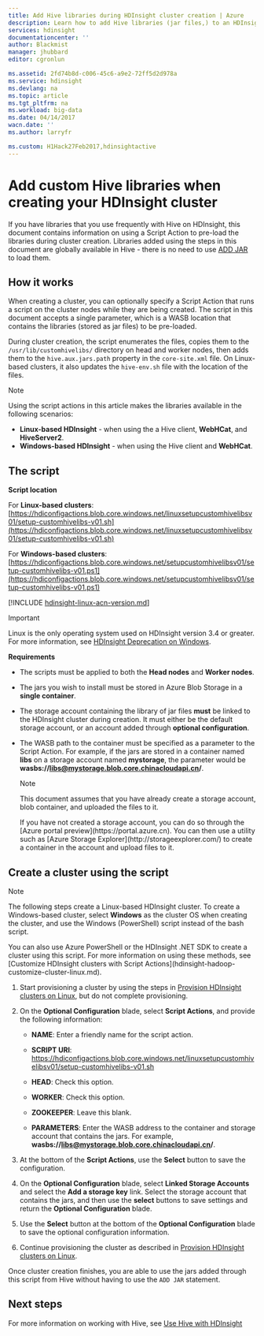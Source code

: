```yaml
---
title: Add Hive libraries during HDInsight cluster creation | Azure
description: Learn how to add Hive libraries (jar files,) to an HDInsight cluster during cluster creation.
services: hdinsight
documentationcenter: ''
author: Blackmist
manager: jhubbard
editor: cgronlun

ms.assetid: 2fd74b8d-c006-45c6-a9e2-72ff5d2d978a
ms.service: hdinsight
ms.devlang: na
ms.topic: article
ms.tgt_pltfrm: na
ms.workload: big-data
ms.date: 04/14/2017
wacn.date: ''
ms.author: larryfr

ms.custom: H1Hack27Feb2017,hdinsightactive
---
```

# Add custom Hive libraries when creating your HDInsight cluster

If you have libraries that you use frequently with Hive on HDInsight, this document contains information on using a Script Action to pre-load the libraries during cluster creation. Libraries added using the steps in this document are globally available in Hive - there is no need to use [ADD JAR](https://cwiki.apache.org/confluence/display/Hive/LanguageManual+Cli) to load them.

## How it works

When creating a cluster, you can optionally specify a Script Action that runs a script on the cluster nodes while they are being created. The script in this document accepts a single parameter, which is a WASB location that contains the libraries (stored as jar files) to be pre-loaded.

During cluster creation, the script enumerates the files, copies them to the `/usr/lib/customhivelibs/` directory on head and worker nodes, then adds them to the `hive.aux.jars.path` property in the `core-site.xml` file. On Linux-based clusters, it also updates the `hive-env.sh` file with the location of the files.

> [!NOTE]
> Using the script actions in this article makes the libraries available in the following scenarios:
> * **Linux-based HDInsight** - when using the a Hive client, **WebHCat**, and **HiveServer2**.
> * **Windows-based HDInsight** - when using the Hive client and **WebHCat**.

## The script

**Script location**

For **Linux-based clusters**: [https://hdiconfigactions.blob.core.windows.net/linuxsetupcustomhivelibsv01/setup-customhivelibs-v01.sh](https://hdiconfigactions.blob.core.windows.net/linuxsetupcustomhivelibsv01/setup-customhivelibs-v01.sh)

For **Windows-based clusters**: [https://hdiconfigactions.blob.core.windows.net/setupcustomhivelibsv01/setup-customhivelibs-v01.ps1](https://hdiconfigactions.blob.core.windows.net/setupcustomhivelibsv01/setup-customhivelibs-v01.ps1)

[!INCLUDE [hdinsight-linux-acn-version.md](../../includes/hdinsight-linux-acn-version.md)]

> [!IMPORTANT]
> Linux is the only operating system used on HDInsight version 3.4 or greater. For more information, see [HDInsight Deprecation on Windows](hdinsight-component-versioning.md#hdi-version-33-nearing-deprecation-date).

**Requirements**

* The scripts must be applied to both the **Head nodes** and **Worker nodes**.

* The jars you wish to install must be stored in Azure Blob Storage in a **single container**.

* The storage account containing the library of jar files **must** be linked to the HDInsight cluster during creation. It must either be the default storage account, or an account added through __optional configuration__.

* The WASB path to the container must be specified as a parameter to the Script Action. For example, if the jars are stored in a container named **libs** on a storage account named **mystorage**, the parameter would be **wasbs://libs@mystorage.blob.core.chinacloudapi.cn/**.

    > [!NOTE]
    > This document assumes that you have already create a storage account, blob container, and uploaded the files to it.
    > <p>
    > If you have not created a storage account, you can do so through the [Azure portal preview](https://portal.azure.cn). You can then use a utility such as [Azure Storage Explorer](http://storageexplorer.com/) to create a container in the account and upload files to it.

## Create a cluster using the script

> [!NOTE]
> The following steps create a Linux-based HDInsight cluster. To create a Windows-based cluster, select **Windows** as the cluster OS when creating the cluster, and use the Windows (PowerShell) script instead of the bash script.
> <p>
> You can also use Azure PowerShell or the HDInsight .NET SDK to create a cluster using this script. For more information on using these methods, see [Customize HDInsight clusters with Script Actions](hdinsight-hadoop-customize-cluster-linux.md).

1. Start provisioning a cluster by using the steps in [Provision HDInsight clusters on Linux](hdinsight-hadoop-provision-linux-clusters.md), but do not complete provisioning.

2. On the **Optional Configuration** blade, select **Script Actions**, and provide the following information:

    * **NAME**: Enter a friendly name for the script action.

    * **SCRIPT URI**: https://hdiconfigactions.blob.core.windows.net/linuxsetupcustomhivelibsv01/setup-customhivelibs-v01.sh

    * **HEAD**: Check this option.

    * **WORKER**: Check this option.

    * **ZOOKEEPER**: Leave this blank.

    * **PARAMETERS**: Enter the WASB address to the container and storage account that contains the jars. For example, **wasbs://libs@mystorage.blob.core.chinacloudapi.cn/**.

3. At the bottom of the **Script Actions**, use the **Select** button to save the configuration.

4. On the **Optional Configuration** blade, select **Linked Storage Accounts** and select the **Add a storage key** link. Select the storage account that contains the jars, and then use the **select** buttons to save settings and return the **Optional Configuration** blade.

5. Use the **Select** button at the bottom of the **Optional Configuration** blade to save the optional configuration information.

6. Continue provisioning the cluster as described in [Provision HDInsight clusters on Linux](hdinsight-hadoop-provision-linux-clusters.md).

Once cluster creation finishes, you are able to use the jars added through this script from Hive without having to use the `ADD JAR` statement.

## Next steps

For more information on working with Hive, see [Use Hive with HDInsight](hdinsight-use-hive.md)